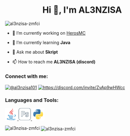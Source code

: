 <h1 align="center">Hi 👋, I'm AL3NZISA</h1>

<p align="left"> <img src="https://komarev.com/ghpvc/?username=al3nzisa-zmfci&label=Profile%20views&color=0e75b6&style=flat" alt="al3nzisa-zmfci" /> </p>

- 🔭 I’m currently working on [HerosMC](https://discord.gg/heros)

- 🌱 I’m currently learning **Java**

- 💬 Ask me about **Skript**

- 📫 How to reach me **AL3NZISA (discord)**

<h3 align="left">Connect with me:</h3>
<p align="left">
<a href="https://www.youtube.com/c/@al3nzisa102" target="blank"><img align="center" src="https://raw.githubusercontent.com/rahuldkjain/github-profile-readme-generator/master/src/images/icons/Social/youtube.svg" alt="@al3nzisa101" height="30" width="40" /></a>
<a href="https://discord.gg/https://discord.com/invite/ZvAp9wHWcc" target="blank"><img align="center" src="https://raw.githubusercontent.com/rahuldkjain/github-profile-readme-generator/master/src/images/icons/Social/discord.svg" alt="https://discord.com/invite/ZvAp9wHWcc" height="30" width="40" /></a>
</p>

<h3 align="left">Languages and Tools:</h3>
<p align="left"> <a href="https://www.java.com" target="_blank" rel="noreferrer"> <img src="https://raw.githubusercontent.com/devicons/devicon/master/icons/java/java-original.svg" alt="java" width="40" height="40"/> </a> <a href="https://www.photoshop.com/en" target="_blank" rel="noreferrer"> <img src="https://raw.githubusercontent.com/devicons/devicon/master/icons/photoshop/photoshop-line.svg" alt="photoshop" width="40" height="40"/> </a> <a href="https://www.python.org" target="_blank" rel="noreferrer"> <img src="https://raw.githubusercontent.com/devicons/devicon/master/icons/python/python-original.svg" alt="python" width="40" height="40"/> </a> </p>

<p><img align="left" src="https://github-readme-stats.vercel.app/api/top-langs?username=al3nzisa-zmfci&show_icons=true&locale=en&layout=compact" alt="al3nzisa-zmfci" /></p>

<p>&nbsp;<img align="center" src="https://github-readme-stats.vercel.app/api?username=al3nzisa-zmfci&show_icons=true&locale=en" alt="al3nzisa-zmfci" /></p>
